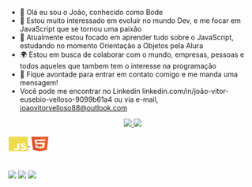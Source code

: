 - 👋 Olá eu sou o João, conhecido como Bode
- 👀 Estou muito interessado em evoluir no mundo Dev, e me focar em JavaScript que se tornou uma paixão
- 🌱 Atualmente estou focado em aprender tudo sobre o JavaScript, estudando no momento Orientação a Objetos pela Alura
- 🌍 Estou em busca de colaborar com o mundo, empresas, pessoas e todos aqueles que tambem tem o interesse na programação
- 💚 Fique avontade para entrar em contato comigo e me manda uma mensagem!
- Você pode me encontrar no Linkedin linkedin.com/in/joão-vitor-eusebio-velloso-9099b61a4 ou via e-mail, joaovitorvelloso88@outlook.com

<div align="center">
  <a href="https://github.com/jvvtr">
  <img height="180em" src="https://github-readme-stats.vercel.app/api?username=jvvtr&show_icons=true&theme=dark&include_all_commits=true&count_private=true"/>
  <img height="180em" src="https://github-readme-stats.vercel.app/api/top-langs/?username=jvvtr&layout=compact&langs_count=7&theme=dark"/>
</div>
<div style="display: inline_block"><br>
  <img align="center" alt="jvvtr-Js" height="30" width="40" src="https://raw.githubusercontent.com/devicons/devicon/master/icons/javascript/javascript-plain.svg">
  <img align="center" alt="jvvtr-HTML" height="30" width="40" src="https://raw.githubusercontent.com/devicons/devicon/master/icons/html5/html5-original.svg">
</div>

  #
  
<div> 
  <a href="https://www.instagram.com/_jon.jones/" target="_blank"><img src="https://img.shields.io/badge/-Instagram-%23E4405F?style=for-the-badge&logo=instagram&logoColor=white" target="_blank"></a>
  <a href = "mailto:joaovitorvelloso88@outlook.com"><img src="https://img.shields.io/badge/Microsoft_Outlook-0078D4?style=for-the-badge&logo=microsoft-outlook&logoColor=white>"></a>
  <a href="linkedin.com/in/joão-vitor-eusebio-velloso-9099b61a4" target="_blank"><img src="https://img.shields.io/badge/-LinkedIn-%230077B5?style=for-the-badge&logo=linkedin&logoColor=white" target="_blank"></a> 

</div>

